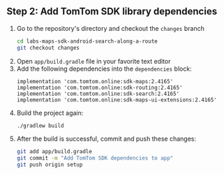 ## Step 2: Add TomTom SDK library dependencies

1. Go to the repository's directory and checkout the `changes` branch
    ```bash
    cd labs-maps-sdk-android-search-along-a-route
    git checkout changes
    ```
1. Open `app/build.gradle` file in your favorite text editor
1. Add the following dependencies into the `dependencies` block:
    ```
    implementation 'com.tomtom.online:sdk-maps:2.4165'
    implementation 'com.tomtom.online:sdk-routing:2.4165'
    implementation 'com.tomtom.online:sdk-search:2.4165'
    implementation 'com.tomtom.online:sdk-maps-ui-extensions:2.4165'
    ```
1. Build the project again:
    ```bash
    ./gradlew build
    ```
1. After the build is successful, commit and push these changes:
    ```bash
    git add app/build.gradle
    git commit -m "Add TomTom SDK dependencies to app"
    git push origin setup
    ```
